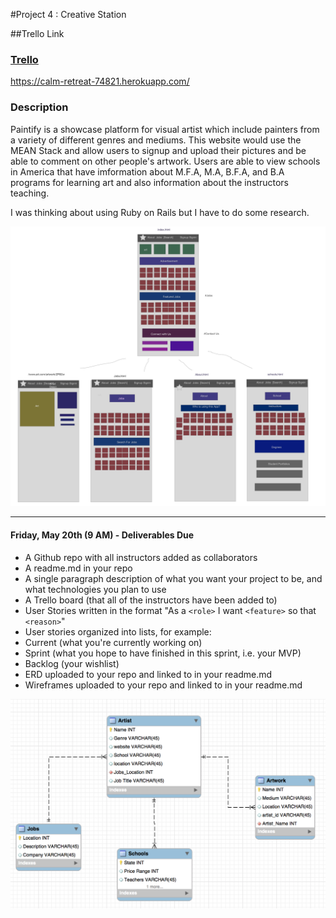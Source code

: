 #Project 4 : Creative Station

##Trello Link

<A href="https://trello.com/b/zFyYOpsE/project-4"><h3>Trello</h3></a>
https://calm-retreat-74821.herokuapp.com/


### Description

Paintify is a showcase platform for visual artist which include painters from a variety of different genres and mediums. This website would use the MEAN Stack and allow users to signup and upload their pictures and be able to comment on other people's artwork. Users are able to view schools in America that have imformation about M.F.A, M.A, B.F.A, and B.A programs for learning art and also information about the instructors teaching.

I was thinking about using Ruby on Rails but I have to do some research. 

![alt text](screenshots/App2.png "My WireFrames")


---

#### Friday, May 20th (9 AM) - Deliverables Due

- A Github repo with all instructors added as collaborators
- A readme.md in your repo
- A single paragraph description of what you want your project to be, and what technologies you plan to use
- A Trello board (that all of the instructors have been added to)
- User Stories written in the format "As a `<role>` I want `<feature>` so that `<reason>`"
- User stories organized into lists, for example:
 - Current (what you're currently working on)
 - Sprint (what you hope to have finished in this sprint, i.e. your MVP)
 - Backlog (your wishlist)
- ERD uploaded to your repo and linked to in your readme.md
- Wireframes uploaded to your repo and linked to in your readme.md


![alt text](screenshots/App3.png "ERD Tables")
